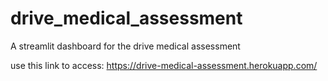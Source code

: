 # drive_medical_assessment
A streamlit dashboard for the drive medical assessment

use this link to access:
 https://drive-medical-assessment.herokuapp.com/
